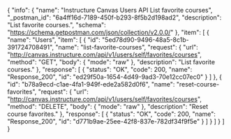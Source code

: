 {
  "info": {
    "name": "Instructure Canvas Users API List favorite courses",
    "_postman_id": "6a4ff16d-7189-450f-b293-8f5b2d198ad2",
    "description": "List favorite courses.",
    "schema": "https://schema.getpostman.com/json/collection/v2.0.0/"
  },
  "item": [
    {
      "name": "Users",
      "item": [
        {
          "id": "5ed78d90-9496-48a5-8c1b-391724708491",
          "name": "list-favorite-courses",
          "request": {
            "url": "http://canvas.instructure.com/api/v1/users/self/favorites/courses",
            "method": "GET",
            "body": {
              "mode": "raw"
            },
            "description": "List favorite courses."
          },
          "response": [
            {
              "status": "OK",
              "code": 200,
              "name": "Response_200",
              "id": "ed29f50a-1654-4d49-9ad3-70e12cc07ec0"
            }
          ]
        },
        {
          "id": "b78a9ecd-c1ae-4fa1-949f-ede2a582d0f6",
          "name": "reset-course-favorites",
          "request": {
            "url": "http://canvas.instructure.com/api/v1/users/self/favorites/courses",
            "method": "DELETE",
            "body": {
              "mode": "raw"
            },
            "description": "Reset course favorites."
          },
          "response": [
            {
              "status": "OK",
              "code": 200,
              "name": "Response_200",
              "id": "d771b9ae-25ee-42f8-837e-782df34f9f5e"
            }
          ]
        }
      ]
    }
  ]
}